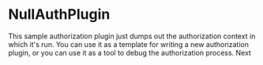 NullAuthPlugin
==============

This sample authorization plugin just dumps out the authorization context in which it's run. You can use it as a template for writing a new authorization plugin, or you can use it as a tool to debug the authorization process.  Next
